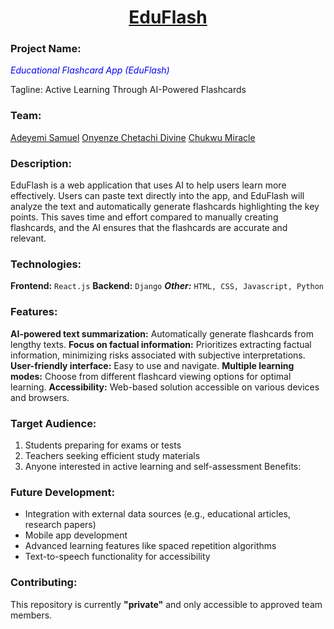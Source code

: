 <h1 align='center' style='text-decoration:underline'>EduFlash</h1>
<h3>Project Name:</h3> <p style='color:blue'><em>Educational Flashcard App (EduFlash)</em></p>

Tagline: Active Learning Through AI-Powered Flashcards

### Team:

[Adeyemi Samuel](https://github.com/Samfrodo9) 
[Onyenze Chetachi Divine](https://github.com/De-Chetachi/) 
[Chukwu Miracle](https://github.com/Mimifresh/)

### Description:

EduFlash is a web application that uses AI to help users learn more effectively. Users can paste text directly into the app, and EduFlash will analyze the text and automatically generate flashcards highlighting the key points. This saves time and effort compared to manually creating flashcards, and the AI ensures that the flashcards are accurate and relevant.

### Technologies:

**Frontend:** ```React.js```
**Backend:** ```Django```
***Other:*** ```HTML, CSS, Javascript, Python```

### Features:

**AI-powered text summarization:** Automatically generate flashcards from lengthy texts.
**Focus on factual information:** Prioritizes extracting factual information, minimizing risks associated with subjective interpretations.
**User-friendly interface:** Easy to use and navigate.
**Multiple learning modes:** Choose from different flashcard viewing options for optimal learning.
**Accessibility:** Web-based solution accessible on various devices and browsers.

### Target Audience:

1. Students preparing for exams or tests
2. Teachers seeking efficient study materials
3. Anyone interested in active learning and self-assessment
Benefits:

### Future Development:

* Integration with external data sources (e.g., educational articles, research papers)
* Mobile app development
* Advanced learning features like spaced repetition algorithms
* Text-to-speech functionality for accessibility

### Contributing:
This repository is currently **"private"** and only accessible to approved team members.